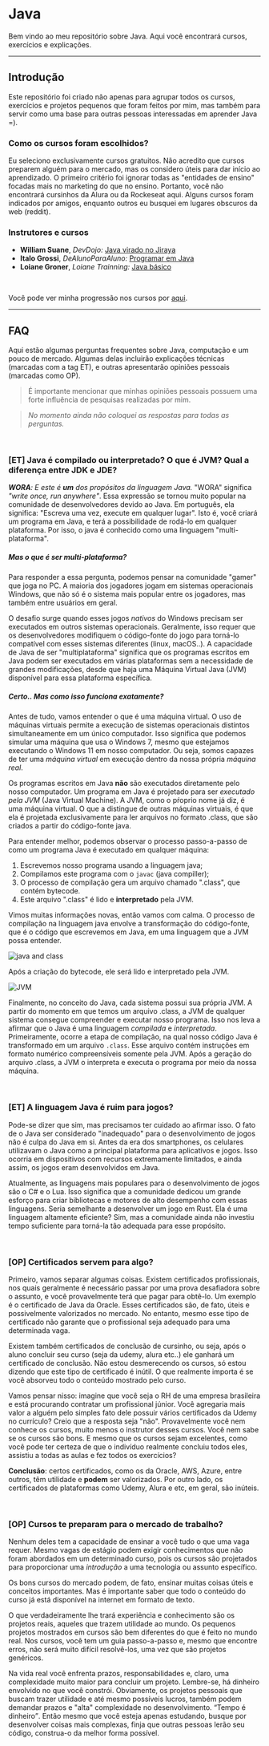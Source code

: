 # Java
Bem vindo ao meu repositório sobre Java. Aqui você encontrará cursos, exercícios e explicações.

______________

## Introdução
Este repositório foi criado não apenas para agrupar todos os cursos, exercícios e projetos pequenos que foram feitos por mim, mas também para servir como uma base para outras pessoas interessadas em aprender Java =).

### Como os cursos foram escolhidos?
Eu seleciono exclusivamente cursos gratuitos. Não acredito que cursos preparem alguém para o mercado, mas os considero úteis para dar início ao aprendizado.
O primeiro critério foi ignorar todas as "entidades de ensino" focadas mais no marketing do que no ensino. Portanto, você não encontrará cursinhos da Alura ou da Rockeseat aqui. Alguns cursos foram indicados por amigos, enquanto outros eu busquei em lugares obscuros da web (reddit).

### Instrutores e cursos 
- __William Suane__, _DevDojo:_ <a href="https://www.youtube.com/playlist?list=PL62G310vn6nFIsOCC0H-C2infYgwm8SWW"> Java virado no Jiraya </a>
- __Italo Grossi__, _DeAlunoParaAluno:_ <a href="https://www.youtube.com/playlist?list=PLa75BYTPDNKZLzk3xG-gSXSU_AAq5RP4g"> Programar em Java </a> 
- __Loiane Groner__, _Loiane Trainning:_ <a href="https://loiane.training/curso/java-basico"> Java básico </a>

</br>

Você pode ver minha progressão nos cursos por <a href="https://github.com/FireguiQueen/Java/blob/main/progress%C3%A3o.md">aqui</a>.
___________________________

## FAQ 
Aqui estão algumas perguntas frequentes sobre Java, computação e um pouco de mercado. Algumas delas incluirão explicações técnicas (marcadas com a tag ET), e outras apresentarão opiniões pessoais (marcadas como OP). 
> É importante mencionar que minhas opiniões pessoais possuem uma forte influência de pesquisas realizadas por mim.

> _No momento ainda não coloquei as respostas para todas as perguntas._

</br>

### [ET] Java é compilado ou interpretado? O que é JVM? Qual a diferença entre JDK e JDE? 
 ___WORA__: E este é __um__ dos propósitos da linguagem Java._ "WORA" significa _"write once, run anywhere"_. Essa expressão se tornou muito popular na comunidade de desenvolvedores devido ao Java. Em português, ela significa: "Escreva uma vez, execute em qualquer lugar". Isto é, você criará um programa em Java, e terá a possibilidade de rodá-lo em qualquer plataforma. Por isso, o java é conhecido como uma linguagem "multi-plataforma". 

##### Mas o que é ser multi-plataforma?
Para responder a essa pergunta, podemos pensar na comunidade "gamer" que joga no PC. A maioria dos jogadores jogam em sistemas operacionais Windows, que não só é o sistema mais popular entre os jogadores, mas também entre usuários em geral.

O desafio surge quando esses jogos _nativos_ do Windows precisam ser executados em outros sistemas operacionais. Geralmente, isso requer que os desenvolvedores modifiquem o código-fonte do jogo para torná-lo compatível com esses sistemas diferentes (linux, macOS..). A capacidade de Java de ser "multiplataforma" significa que os programas escritos em Java podem ser executados em várias plataformas sem a necessidade de grandes modificações, desde que haja uma Máquina Virtual Java (JVM) disponível para essa plataforma específica.

##### Certo.. Mas como isso funciona exatamente? 
Antes de tudo, vamos entender o que é uma máquina virtual. O uso de máquinas virtuais permite a execução de sistemas operacionais distintos simultaneamente em um único computador. Isso significa que podemos simular uma máquina que usa o Windows 7, mesmo que estejamos executando o Windows 11 em nosso computador. Ou seja, somos capazes de ter uma _máquina virtual_ em execução dentro da nossa própria _máquina real_.

Os programas escritos em Java __não__ são executados diretamente pelo nosso computador. Um programa em Java é projetado para ser _executado pela JVM_ (Java Virtual Machine). A JVM, como o pŕoprio nome já diz, é uma máquina virtual. O que a distingue de outras máquinas virtuais, é que ela é projetada exclusivamente para ler arquivos no formato .class, que são criados a partir do código-fonte java.

Para entender melhor, podemos observar o processo passo-a-passo de como um programa Java é executado em qualquer máquina:
1. Escrevemos nosso programa usando a linguagem java; 
2. Compilamos este programa com o `javac` (java compiller); 
3. O processo de compilação gera um arquivo chamado ".class", que contém bytecode. 
4. Este arquivo ".class" é lido e __interpretado__ pela JVM. 

Vimos muitas informações novas, então vamos com calma. O processo de compilação na linguagem java envolve a transformação do código-fonte, que é o código que escrevemos em Java, em uma linguagem que a JVM possa entender. 

![java and class](https://github.com/FireguiQueen/Java/assets/98475125/bd5e74c5-2332-4bea-b09a-4fb5a1cce062)

Após a criação do bytecode, ele será lido e interpretado pela JVM. 

![JVM](https://github.com/FireguiQueen/Java/assets/98475125/0f973e29-41f0-424e-b832-634ada8c4d5c)

Finalmente, no conceito do Java, cada sistema possui sua própria JVM. A partir do momento em que temos um arquivo .class, a JVM de qualquer sistema consegue compreender e executar nosso programa. Isso nos leva a afirmar que o Java é uma linguagem _compilada_ e _interpretada_. Primeiramente, ocorre a etapa de compilação, na qual nosso código Java é transformado em um arquivo `.class`. Esse arquivo contém instruções em formato numérico compreensíveis somente pela JVM. Após a geração do arquivo .class, a JVM o interpreta e executa o programa por meio da nossa máquina.

</br>

### [ET] A linguagem Java é ruim para jogos?
Pode-se dizer que sim, mas precisamos ter cuidado ao afirmar isso. O fato de o Java ser considerado "inadequado" para o desenvolvimento de jogos não é culpa do Java em si. Antes da era dos smartphones, os celulares utilizavam o Java como a principal plataforma para aplicativos e jogos. Isso ocorria em dispositivos com recursos extremamente limitados, e ainda assim, os jogos eram desenvolvidos em Java.

Atualmente, as linguagens mais populares para o desenvolvimento de jogos são o C# e o Lua. Isso significa que a comunidade dedicou um grande esforço para criar bibliotecas e motores de alto desempenho com essas linguagens. Seria semelhante a desenvolver um jogo em Rust. Ela é uma linguagem altamente eficiente? Sim, mas a comunidade ainda não investiu tempo suficiente para torná-la tão adequada para esse propósito.

</br>

### [OP] Certificados servem para algo? 
Primeiro, vamos separar algumas coisas. Existem certificados profissionais, nos quais geralmente é necessário passar por uma prova desafiadora sobre o assunto, e você provavelmente terá que pagar para obtê-lo. Um exemplo é o certificado de Java da Oracle. Esses certificados são, de fato, úteis e possivelmente valorizados no mercado. No entanto, mesmo esse tipo de certificado não garante que o profissional seja adequado para uma determinada vaga.

Existem também certificados de conclusão de cursinho, ou seja, após o aluno concluir seu curso (seja da udemy, alura etc..) ele ganhará um certificado de conclusão. Não estou desmerecendo os cursos, só estou dizendo que este tipo de certificado é inútil. O que realmente importa é se você absorveu todo o conteúdo mostrado pelo curso.  

Vamos pensar nisso: imagine que você seja o RH de uma empresa brasileira e está procurando contratar um profissional júnior. Você agregaria mais valor a alguém pelo simples fato dele possuir vários certificados da Udemy no currículo? Creio que a resposta seja "não". 
Provavelmente você nem conhece os cursos, muito menos o instrutor desses cursos. Você nem sabe se os cursos são bons. E mesmo que os cursos sejam excelentes, como você pode ter certeza de que o indivíduo realmente concluiu todos eles, assistiu a todas as aulas e fez todos os exercícios? 

__Conclusão__:  certos certificados, como os da Oracle, AWS, Azure, entre outros, têm utilidade e __podem__ ser valorizados. Por outro lado, os certificados de plataformas como Udemy, Alura e etc, em geral, são inúteis.

</br>

### [OP] Cursos te preparam para o mercado de trabalho? 
Nenhum deles tem a capacidade de ensinar a você tudo o que uma vaga requer. Mesmo vagas de estágio podem exigir conhecimentos que não foram abordados em um determinado curso, pois os cursos são projetados para proporcionar uma _introdução_ a uma tecnologia ou assunto específico.

Os bons cursos do mercado podem, de fato, ensinar muitas coisas úteis e conceitos importantes. Mas é importante saber que todo o conteúdo do curso já está disponível na internet em formato de texto. 

O que verdadeiramente lhe trará experiência e conhecimento são os projetos reais, aqueles que trazem utilidade ao mundo. Os pequenos projetos mostrados em cursos são bem diferentes do que é feito no mundo real. Nos cursos, você tem um guia passo-a-passo e, mesmo que encontre erros, não será muito difícil resolvê-los, uma vez que são projetos genéricos.

Na vida real você enfrenta prazos, responsabilidades e, claro, uma complexidade muito maior para concluir um projeto. Lembre-se, há dinheiro envolvido no que você constrói. Obviamente, os projetos pessoais que buscam trazer utilidade e até mesmo possíveis lucros, também podem demandar prazos e "alta" complexidade no desenvolvimento. <q>Tempo é dinheiro</q>.
Então mesmo que você esteja apenas estudando, busque por desenvolver coisas mais complexas, finja que outras pessoas lerão seu código, construa-o da melhor forma possível.

